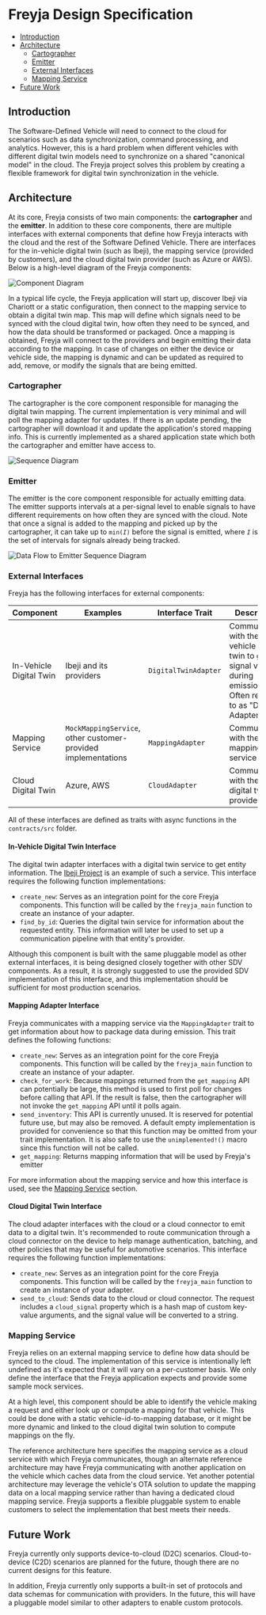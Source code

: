 # Freyja Design Specification

- [Introduction](#introduction)
- [Architecture](#architecture)
  - [Cartographer](#cartographer)
  - [Emitter](#emitter)
  - [External Interfaces](#external-interfaces)
  - [Mapping Service](#mapping-service)
- [Future Work](#future-work)

## Introduction

The Software-Defined Vehicle will need to connect to the cloud for scenarios such as data synchronization, command processing, and analytics. However, this is a hard problem when different vehicles with different digital twin models need to synchronize on a shared "canonical model" in the cloud. The Freyja project solves this problem by creating a flexible framework for digital twin synchronization in the vehicle.

## Architecture

At its core, Freyja consists of two main components: the **cartographer** and the **emitter**. In addition to these core components, there are multiple interfaces with external components that define how Freyja interacts with the cloud and the rest of the Software Defined Vehicle. There are interfaces for the in-vehicle digital twin (such as Ibeji), the mapping service (provided by customers), and the cloud digital twin provider (such as Azure or AWS). Below is a high-level diagram of the Freyja components:

![Component Diagram](../diagrams/freyja_components.svg)

In a typical life cycle, the Freyja application will start up, discover Ibeji via Chariott or a static configuration, then connect to the mapping service to obtain a digital twin map. This map will define which signals need to be synced with the cloud digital twin, how often they need to be synced, and how the data should be transformed or packaged. Once a mapping is obtained, Freyja will connect to the providers and begin emitting their data according to the mapping. In case of changes on either the device or vehicle side, the mapping is dynamic and can be updated as required to add, remove, or modify the signals that are being emitted.

### Cartographer

The cartographer is the core component responsible for managing the digital twin mapping. The current implementation is very minimal and will poll the mapping adapter for updates. If there is an update pending, the cartographer will download it and update the application's stored mapping info. This is currently implemented as a shared application state which both the cartographer and emitter have access to.

![Sequence Diagram](../diagrams/mapping_service_to_cartographer_sequence.svg)

### Emitter

The emitter is the core component responsible for actually emitting data. The emitter supports intervals at a per-signal level to enable signals to have different requirements on how often they are synced with the cloud. Note that once a signal is added to the mapping and picked up by the cartographer, it can take up to `min(`*`I`*`)` before the signal is emitted, where *`I`* is the set of intervals for signals already being tracked.

![Data Flow to Emitter Sequence Diagram](../diagrams/data_flow_to_emitter_sequence.svg)

### External Interfaces

Freyja has the following interfaces for external components:

Component|Examples|Interface Trait|Description
-|-|-|-
In-Vehicle Digital Twin|Ibeji and its providers|`DigitalTwinAdapter`|Communicates with the in-vehicle digital twin to get signal values during emission. Often referred to as "DT Adapter"
Mapping Service|`MockMappingService`, other customer-provided implementations|`MappingAdapter`|Communicates with the mapping service
Cloud Digital Twin|Azure, AWS|`CloudAdapter`|Communicates with the cloud digital twin provider

All of these interfaces are defined as traits with async functions in the `contracts/src` folder.

#### In-Vehicle Digital Twin Interface

The digital twin adapter interfaces with a digital twin service to get entity information. The [Ibeji Project](https://github.com/eclipse-ibeji/ibeji) is an example of such a service. This interface requires the following function implementations:

- `create_new`: Serves as an integration point for the core Freyja components. This function will be called by the `freyja_main` function to create an instance of your adapter.
- `find_by_id`: Queries the digital twin service for information about the requested entity. This information will later be used to set up a communication pipeline with that entity's provider.

Although this component is built with the same pluggable model as other external interfaces, it is being designed closely together with other SDV components. As a result, it is strongly suggested to use the provided SDV implementation of this interface, and this implementation should be sufficient for most production scenarios.

#### Mapping Adapter Interface

Freyja communicates with a mapping service via the `MappingAdapter` trait to get information about how to package data during emission. This trait defines the following functions:

- `create_new`: Serves as an integration point for the core Freyja components. This function will be called by the `freyja_main` function to create an instance of your adapter.
- `check_for_work`: Because mappings returned from the `get_mapping` API can potentially be large, this method is used to first poll for changes before calling that API. If the result is false, then the cartographer will not invoke the `get_mapping` API until it polls again.
- `send_inventory`: This API is currently unused. It is reserved for potential future use, but may also be removed. A default empty implementation is provided for convenience so that this function may be omitted from your trait implementation. It is also safe to use the `unimplemented!()` macro since this function will not be called.
- `get_mapping`: Returns mapping information that will be used by Freyja's emitter

For more information about the mapping service and how this interface is used, see the [Mapping Service](#mapping-service) section.

#### Cloud Digital Twin Interface

The cloud adapter interfaces with the cloud or a cloud connector to emit data to a digital twin. It's recommended to route communication through a cloud connector on the device to help manage authentication, batching, and other policies that may be useful for automotive scenarios. This interface requires the following function implementations:

- `create_new`: Serves as an integration point for the core Freyja components. This function will be called by the `freyja_main` function to create an instance of your adapter.
- `send_to_cloud`: Sends data to the cloud or cloud connector. The request includes a `cloud_signal` property which is a hash map of custom key-value arguments, and the signal value will be converted to a string.

### Mapping Service

Freyja relies on an external mapping service to define how data should be synced to the cloud. The implementation of this service is intentionally left undefined as it's expected that it will vary on a per-customer basis. We only define the interface that the Freyja application expects and provide some sample mock services.

At a high level, this component should be able to identify the vehicle making a request and either look up or compute a mapping for that vehicle. This could be done with a static vehicle-id-to-mapping database, or it might be more dynamic and linked to the cloud digital twin solution to compute mappings on the fly.

The reference architecture here specifies the mapping service as a cloud service with which Freyja communicates, though an alternate reference architecture may have Freyja communicating with another application on the vehicle which caches data from the cloud service. Yet another potential architecture may leverage the vehicle's OTA solution to update the mapping data on a local mapping service rather than having a dedicated cloud mapping service. Freyja supports a flexible pluggable system to enable customers to select the implementation that best meets their needs.

## Future Work

Freyja currently only supports device-to-cloud (D2C) scenarios. Cloud-to-device (C2D) scenarios are planned for the future, though there are no current designs for this feature.

In addition, Freyja currently only supports a built-in set of protocols and data schemas for communication with providers. In the future, this will have a pluggable model similar to other adapters to enable custom protocols.
